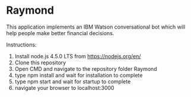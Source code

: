 # Raymond

This application implements an IBM Watson conversational bot which will help people make better financial decisions.

Instructions:
1. Install node.js 4.5.0 LTS from https://nodejs.org/en/ <br>
2. Clone this repository<br>
3. Open CMD and navigate to the repository folder Raymond<br>
4. type npm install and wait for installation to complete<br>
5. type npm start and wait for startup to complete<br>
6. navigate your browser to localhost:3000<br>
